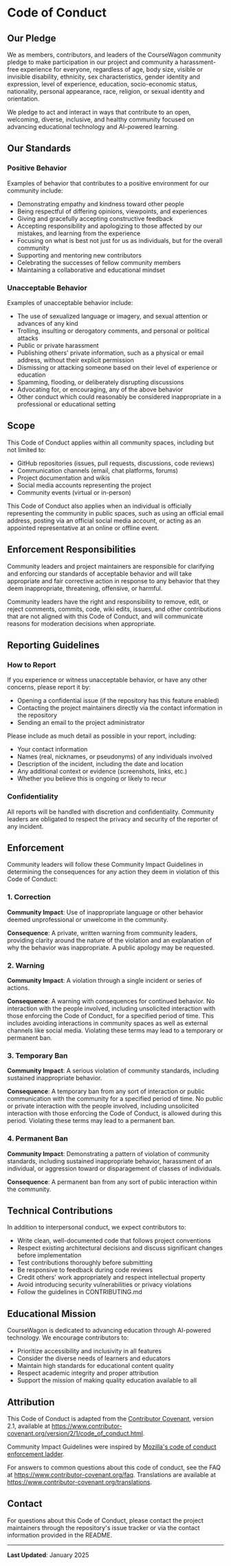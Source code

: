 # Code of Conduct

## Our Pledge

We as members, contributors, and leaders of the CourseWagon community pledge to make participation in our project and community a harassment-free experience for everyone, regardless of age, body size, visible or invisible disability, ethnicity, sex characteristics, gender identity and expression, level of experience, education, socio-economic status, nationality, personal appearance, race, religion, or sexual identity and orientation.

We pledge to act and interact in ways that contribute to an open, welcoming, diverse, inclusive, and healthy community focused on advancing educational technology and AI-powered learning.

## Our Standards

### Positive Behavior

Examples of behavior that contributes to a positive environment for our community include:

* Demonstrating empathy and kindness toward other people
* Being respectful of differing opinions, viewpoints, and experiences
* Giving and gracefully accepting constructive feedback
* Accepting responsibility and apologizing to those affected by our mistakes, and learning from the experience
* Focusing on what is best not just for us as individuals, but for the overall community
* Supporting and mentoring new contributors
* Celebrating the successes of fellow community members
* Maintaining a collaborative and educational mindset

### Unacceptable Behavior

Examples of unacceptable behavior include:

* The use of sexualized language or imagery, and sexual attention or advances of any kind
* Trolling, insulting or derogatory comments, and personal or political attacks
* Public or private harassment
* Publishing others' private information, such as a physical or email address, without their explicit permission
* Dismissing or attacking someone based on their level of experience or education
* Spamming, flooding, or deliberately disrupting discussions
* Advocating for, or encouraging, any of the above behavior
* Other conduct which could reasonably be considered inappropriate in a professional or educational setting

## Scope

This Code of Conduct applies within all community spaces, including but not limited to:

* GitHub repositories (issues, pull requests, discussions, code reviews)
* Communication channels (email, chat platforms, forums)
* Project documentation and wikis
* Social media accounts representing the project
* Community events (virtual or in-person)

This Code of Conduct also applies when an individual is officially representing the community in public spaces, such as using an official email address, posting via an official social media account, or acting as an appointed representative at an online or offline event.

## Enforcement Responsibilities

Community leaders and project maintainers are responsible for clarifying and enforcing our standards of acceptable behavior and will take appropriate and fair corrective action in response to any behavior that they deem inappropriate, threatening, offensive, or harmful.

Community leaders have the right and responsibility to remove, edit, or reject comments, commits, code, wiki edits, issues, and other contributions that are not aligned with this Code of Conduct, and will communicate reasons for moderation decisions when appropriate.

## Reporting Guidelines

### How to Report

If you experience or witness unacceptable behavior, or have any other concerns, please report it by:

* Opening a confidential issue (if the repository has this feature enabled)
* Contacting the project maintainers directly via the contact information in the repository
* Sending an email to the project administrator

Please include as much detail as possible in your report, including:

* Your contact information
* Names (real, nicknames, or pseudonyms) of any individuals involved
* Description of the incident, including the date and location
* Any additional context or evidence (screenshots, links, etc.)
* Whether you believe this is ongoing or likely to recur

### Confidentiality

All reports will be handled with discretion and confidentiality. Community leaders are obligated to respect the privacy and security of the reporter of any incident.

## Enforcement

Community leaders will follow these Community Impact Guidelines in determining the consequences for any action they deem in violation of this Code of Conduct:

### 1. Correction

**Community Impact**: Use of inappropriate language or other behavior deemed unprofessional or unwelcome in the community.

**Consequence**: A private, written warning from community leaders, providing clarity around the nature of the violation and an explanation of why the behavior was inappropriate. A public apology may be requested.

### 2. Warning

**Community Impact**: A violation through a single incident or series of actions.

**Consequence**: A warning with consequences for continued behavior. No interaction with the people involved, including unsolicited interaction with those enforcing the Code of Conduct, for a specified period of time. This includes avoiding interactions in community spaces as well as external channels like social media. Violating these terms may lead to a temporary or permanent ban.

### 3. Temporary Ban

**Community Impact**: A serious violation of community standards, including sustained inappropriate behavior.

**Consequence**: A temporary ban from any sort of interaction or public communication with the community for a specified period of time. No public or private interaction with the people involved, including unsolicited interaction with those enforcing the Code of Conduct, is allowed during this period. Violating these terms may lead to a permanent ban.

### 4. Permanent Ban

**Community Impact**: Demonstrating a pattern of violation of community standards, including sustained inappropriate behavior, harassment of an individual, or aggression toward or disparagement of classes of individuals.

**Consequence**: A permanent ban from any sort of public interaction within the community.

## Technical Contributions

In addition to interpersonal conduct, we expect contributors to:

* Write clean, well-documented code that follows project conventions
* Respect existing architectural decisions and discuss significant changes before implementation
* Test contributions thoroughly before submitting
* Be responsive to feedback during code reviews
* Credit others' work appropriately and respect intellectual property
* Avoid introducing security vulnerabilities or privacy violations
* Follow the guidelines in CONTRIBUTING.md

## Educational Mission

CourseWagon is dedicated to advancing education through AI-powered technology. We encourage contributors to:

* Prioritize accessibility and inclusivity in all features
* Consider the diverse needs of learners and educators
* Maintain high standards for educational content quality
* Respect academic integrity and proper attribution
* Support the mission of making quality education available to all

## Attribution

This Code of Conduct is adapted from the [Contributor Covenant](https://www.contributor-covenant.org), version 2.1, available at https://www.contributor-covenant.org/version/2/1/code_of_conduct.html.

Community Impact Guidelines were inspired by [Mozilla's code of conduct enforcement ladder](https://github.com/mozilla/diversity).

For answers to common questions about this code of conduct, see the FAQ at https://www.contributor-covenant.org/faq. Translations are available at https://www.contributor-covenant.org/translations.

## Contact

For questions about this Code of Conduct, please contact the project maintainers through the repository's issue tracker or via the contact information provided in the README.

---

**Last Updated**: January 2025
